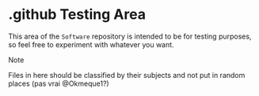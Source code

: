 # .github Testing Area

This area of the `Software` repository is intended to be for testing purposes, so feel free to experiment with whatever you want.

> [!NOTE]
> Files in here should be classified by their subjects and not put in random places (pas vrai @Okmeque1?)